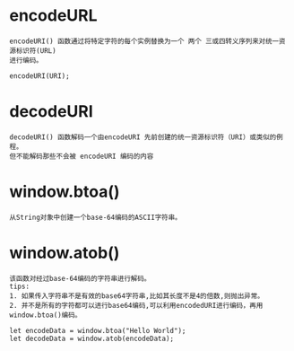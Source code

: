 
# encodeURL

    encodeURI() 函数通过将特定字符的每个实例替换为一个 两个 三或四转义序列来对统一资源标识符(URL)
    进行编码。
    
    encodeURI(URI);
    
# decodeURI

    decodeURI() 函数解码一个由encodeURI 先前创建的统一资源标识符（URI）或类似的例程。
    但不能解码那些不会被 encodeURI 编码的内容
    
# window.btoa()

    从String对象中创建一个base-64编码的ASCII字符串。
    
# window.atob()

    该函数对经过base-64编码的字符串进行解码。
    tips:
    1. 如果传入字符串不是有效的base64字符串,比如其长度不是4的倍数,则抛出异常。
    2. 并不是所有的字符都可以进行base64编码,可以利用encodedURI进行编码，再用window.btoa()编码。
    
    let encodeData = window.btoa("Hello World");
    let decodeData = window.atob(encodeData);
    